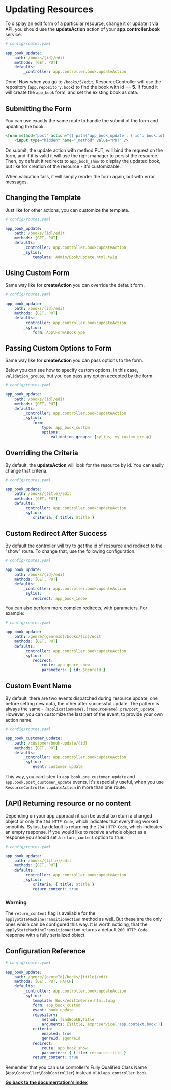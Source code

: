 # Updating Resources

To display an edit form of a particular resource, change it or update it via API, you should use the **updateAction** action of your **app.controller.book** service.

```yaml
# config/routes.yaml

app_book_update:
    path: /books/{id}/edit
    methods: [GET, PUT]
    defaults:
        _controller: app.controller.book:updateAction
```
Done! Now when you go to ``/books/5/edit``, ResourceController will use the repository (``app.repository.book``) to find the book with id == **5**.
If found it will create the ``app_book`` form, and set the existing book as data.

## Submitting the Form

You can use exactly the same route to handle the submit of the form and updating the book.

```html
<form method="post" action="{{ path('app_book_update', {'id': book.id}) }}">
    <input type="hidden" name="_method" value="PUT" />
```
On submit, the update action with method PUT, will bind the request on the form, and if it is valid it will use the right manager to persist the resource.
Then, by default it redirects to ``app_book_show`` to display the updated book, but like for creation of the resource - it's customizable.

When validation fails, it will simply render the form again, but with error messages.

## Changing the Template

Just like for other actions, you can customize the template.

```yaml
# config/routes.yaml

app_book_update:
    path: /books/{id}/edit
    methods: [GET, PUT]
    defaults:
        _controller: app.controller.book:updateAction
        _sylius:
            template: Admin/Book/update.html.twig
```

## Using Custom Form

Same way like for **createAction** you can override the default form.

```yaml
# config/routes.yaml

app_book_update:
    path: /books/{id}/edit
    methods: [GET, PUT]
    defaults:
        _controller: app.controller.book:updateAction
        _sylius:
            form: App\Form\BookType
```
## Passing Custom Options to Form

Same way like for **createAction** you can pass options to the form.

Below you can see how to specify custom options, in this case, ``validation_groups``, but you can pass any option accepted by the form.

```yaml
# config/routes.yaml

app_book_update:
    path: /books/{id}/edit
    methods: [GET, PUT]
    defaults:
        _controller: app.controller.book:updateAction
        _sylius:
            form:
                type: app_book_custom
                options:
                    validation_groups: [sylius, my_custom_group]
```

## Overriding the Criteria

By default, the **updateAction** will look for the resource by id. You can easily change that criteria.

```yaml
# config/routes.yaml

app_book_update:
    path: /books/{title}/edit
    methods: [GET, PUT]
    defaults:
        _controller: app.controller.book:updateAction
        _sylius:
            criteria: { title: $title }
```

## Custom Redirect After Success

By default the controller will try to get the id of resource and redirect to the "show" route. To change that, use the following configuration.

```yaml
# config/routes.yaml

app_book_update:
    path: /books/{id}/edit
    methods: [GET, PUT]
    defaults:
        _controller: app.controller.book:updateAction
        _sylius:
            redirect: app_book_index
```
You can also perform more complex redirects, with parameters. For example:

```yaml
# config/routes.yaml

app_book_update:
    path: /genre/{genreId}/books/{id}/edit
    methods: [GET, PUT]
    defaults:
        _controller: app.controller.book:updateAction
        _sylius:
            redirect:
                route: app_genre_show
                parameters: { id: $genreId }
```

## Custom Event Name

By default, there are two events dispatched during resource update, one before setting new data, the other after successful update.
The pattern is always the same - ``{applicationName}.{resourceName}.pre/post_update``. However, you can customize the last part of the event, to provide your
own action name.

```yaml
# config/routes.yaml

app_book_customer_update:
    path: /customer/book-update/{id}
    methods: [GET, PUT]
    defaults:
        _controller: app.controller.book:updateAction
        _sylius:
            event: customer_update
```
This way, you can listen to ``app.book.pre_customer_update`` and ``app.book.post_customer_update`` events. It's especially useful, when you use
``ResourceController:updateAction`` in more than one route.


## [API] Returning resource or no content

Depending on your app approach it can be useful to return a changed object or only the ``204 HTTP Code``, which indicates that everything worked smoothly.
Sylius, by default is returning the ``204 HTTP Code``, which indicates an empty response. If you would like to receive a whole object as a response you should set a ``return_content`` option to true.

```yaml
# config/routes.yaml

app_book_update:
    path: /books/{title}/edit
    methods: [GET, PUT]
    defaults:
        _controller: app.controller.book:updateAction
        _sylius:
            criteria: { title: $title }
            return_content: true
```

### **Warning**
The ``return_content`` flag is available for the ``applyStateMachineTransitionAction`` method as well. But these are the only ones which can be configured this way.
It is worth noticing, that the ``applyStateMachineTransitionAction`` returns a default ``200 HTTP Code`` response with a fully serialized object.

## Configuration Reference

```yaml
# config/routes.yaml

app_book_update:
    path: /genre/{genreId}/books/{title}/edit
    methods: [GET, PUT, PATCH]
    defaults:
        _controller: app.controller.book:updateAction
        _sylius:
            template: Book/editInGenre.html.twig
            form: app_book_custom
            event: book_update
            repository:
                method: findBookByTitle
                arguments: [$title, expr:service('app.context.book')]
            criteria:
                enabled: true
                genreId: $genreId
            redirect:
                route: app_book_show
                parameters: { title: resource.title }
            return_content: true
```     

Remember that you can use controller's Fully Qualified Class Name (``App\Controller\BookController``) instead of id ``app.controller.book`` 
     
**[Go back to the documentation's index](index.md)**

